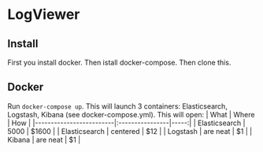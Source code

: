 # LogViewer
## Install
First you install docker. Then istall docker-compose. Then clone this.
## Docker
Run `docker-compose up`. This will launch 3 containers: Elasticsearch, Logstash, Kibana (see docker-compose.yml).
This will open:
| What               | Where           | How  |
|-------------------------|:----------------|-----:|
| Elasticsearch      | 5000          | $1600 |
| Elasticsearch      | centered      |   $12 |
| Logstash           | are neat      |    $1 |
| Kibana             | are neat      |    $1 |
